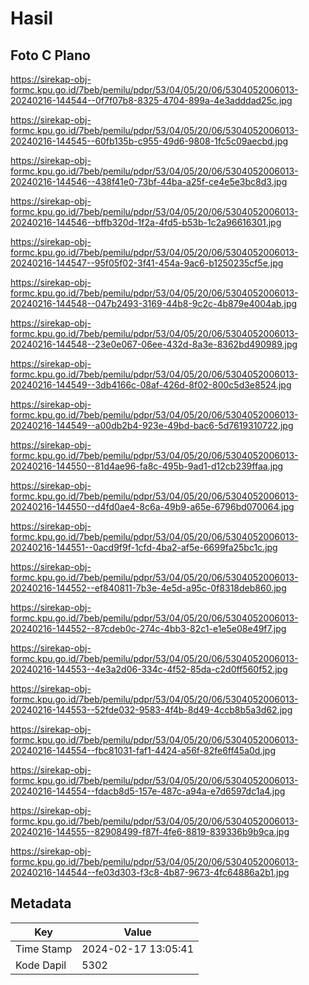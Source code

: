 # Hasil

## Foto C Plano

https://sirekap-obj-formc.kpu.go.id/7beb/pemilu/pdpr/53/04/05/20/06/5304052006013-20240216-144544--0f7f07b8-8325-4704-899a-4e3adddad25c.jpg

https://sirekap-obj-formc.kpu.go.id/7beb/pemilu/pdpr/53/04/05/20/06/5304052006013-20240216-144545--60fb135b-c955-49d6-9808-1fc5c09aecbd.jpg

https://sirekap-obj-formc.kpu.go.id/7beb/pemilu/pdpr/53/04/05/20/06/5304052006013-20240216-144546--438f41e0-73bf-44ba-a25f-ce4e5e3bc8d3.jpg

https://sirekap-obj-formc.kpu.go.id/7beb/pemilu/pdpr/53/04/05/20/06/5304052006013-20240216-144546--bffb320d-1f2a-4fd5-b53b-1c2a96616301.jpg

https://sirekap-obj-formc.kpu.go.id/7beb/pemilu/pdpr/53/04/05/20/06/5304052006013-20240216-144547--95f05f02-3f41-454a-9ac6-b1250235cf5e.jpg

https://sirekap-obj-formc.kpu.go.id/7beb/pemilu/pdpr/53/04/05/20/06/5304052006013-20240216-144548--047b2493-3169-44b8-9c2c-4b879e4004ab.jpg

https://sirekap-obj-formc.kpu.go.id/7beb/pemilu/pdpr/53/04/05/20/06/5304052006013-20240216-144548--23e0e067-06ee-432d-8a3e-8362bd490989.jpg

https://sirekap-obj-formc.kpu.go.id/7beb/pemilu/pdpr/53/04/05/20/06/5304052006013-20240216-144549--3db4166c-08af-426d-8f02-800c5d3e8524.jpg

https://sirekap-obj-formc.kpu.go.id/7beb/pemilu/pdpr/53/04/05/20/06/5304052006013-20240216-144549--a00db2b4-923e-49bd-bac6-5d7619310722.jpg

https://sirekap-obj-formc.kpu.go.id/7beb/pemilu/pdpr/53/04/05/20/06/5304052006013-20240216-144550--81d4ae96-fa8c-495b-9ad1-d12cb239ffaa.jpg

https://sirekap-obj-formc.kpu.go.id/7beb/pemilu/pdpr/53/04/05/20/06/5304052006013-20240216-144550--d4fd0ae4-8c6a-49b9-a65e-6796bd070064.jpg

https://sirekap-obj-formc.kpu.go.id/7beb/pemilu/pdpr/53/04/05/20/06/5304052006013-20240216-144551--0acd9f9f-1cfd-4ba2-af5e-6699fa25bc1c.jpg

https://sirekap-obj-formc.kpu.go.id/7beb/pemilu/pdpr/53/04/05/20/06/5304052006013-20240216-144552--ef840811-7b3e-4e5d-a95c-0f8318deb860.jpg

https://sirekap-obj-formc.kpu.go.id/7beb/pemilu/pdpr/53/04/05/20/06/5304052006013-20240216-144552--87cdeb0c-274c-4bb3-82c1-e1e5e08e49f7.jpg

https://sirekap-obj-formc.kpu.go.id/7beb/pemilu/pdpr/53/04/05/20/06/5304052006013-20240216-144553--4e3a2d06-334c-4f52-85da-c2d0ff560f52.jpg

https://sirekap-obj-formc.kpu.go.id/7beb/pemilu/pdpr/53/04/05/20/06/5304052006013-20240216-144553--52fde032-9583-4f4b-8d49-4ccb8b5a3d62.jpg

https://sirekap-obj-formc.kpu.go.id/7beb/pemilu/pdpr/53/04/05/20/06/5304052006013-20240216-144554--fbc81031-faf1-4424-a56f-82fe6ff45a0d.jpg

https://sirekap-obj-formc.kpu.go.id/7beb/pemilu/pdpr/53/04/05/20/06/5304052006013-20240216-144554--fdacb8d5-157e-487c-a94a-e7d6597dc1a4.jpg

https://sirekap-obj-formc.kpu.go.id/7beb/pemilu/pdpr/53/04/05/20/06/5304052006013-20240216-144555--82908499-f87f-4fe6-8819-839336b9b9ca.jpg

https://sirekap-obj-formc.kpu.go.id/7beb/pemilu/pdpr/53/04/05/20/06/5304052006013-20240216-144544--fe03d303-f3c8-4b87-9673-4fc64886a2b1.jpg


## Metadata

| Key        | Value               |
| ---------- | ------------------- |
| Time Stamp | 2024-02-17 13:05:41 |
| Kode Dapil | 5302                |



